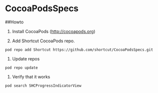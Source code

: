 CocoaPodsSpecs
==============

##Howto
 1. Install CocoaPods (http://cocoapods.org)
 
 1. Add Shortcut CocoaPods repo.
 
  ```pod repo add Shortcut https://github.com/shortcut/CocoaPodsSpecs.git```

 1. Update repos

  ```pod repo update```

 1. Verify that it works

  ```pod search SHCProgressIndicatorView```

